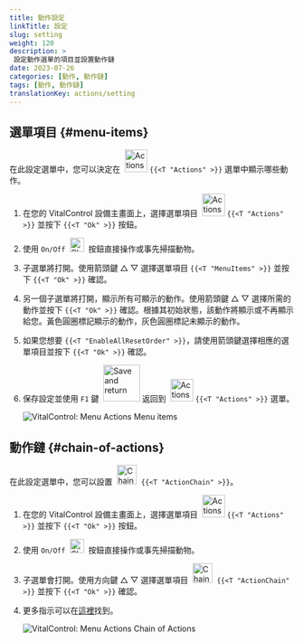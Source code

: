 ```yaml
---
title: 動作設定
linkTitle: 設定
slug: setting
weight: 120
description: >
 設定動作選單的項目並設置動作鏈
date: 2023-07-26
categories: [動作, 動作鏈]
tags: [動作, 動作鏈]
translationKey: actions/setting
---
```

## 選單項目 {#menu-items}

在此設定選單中，您可以決定在 &nbsp;<img src="/icons/actions.svg" width="40" align="bottom" alt="Actions" /> `{{<T "Actions" >}}` 選單中顯示哪些動作。

1. 在您的 VitalControl 設備主畫面上，選擇選單項目 &nbsp;<img src="/icons/actions.svg" width="40" align="bottom" alt="Actions" /> `{{<T "Actions" >}}` 並按下 `{{<T "Ok" >}}` 按鈕。

2. 使用 `On/Off` &nbsp;<img src="/icons/gear.svg" width="25" align="bottom" alt="Chain of actions" />&nbsp; 按鈕直接操作或事先掃描動物。

3. 子選單將打開。使用箭頭鍵 △ ▽ 選擇選單項目 `{{<T "MenuItems" >}}` 並按下 `{{<T "Ok" >}}` 確認。

4. 另一個子選單將打開，顯示所有可顯示的動作。使用箭頭鍵 △ ▽ 選擇所需的動作並按下 `{{<T "Ok" >}}` 確認。根據其初始狀態，該動作將顯示或不再顯示給您。黃色圓圈標記顯示的動作，灰色圓圈標記未顯示的動作。

5. 如果您想要 `{{<T "EnableAllResetOrder" >}}`，請使用箭頭鍵選擇相應的選單項目並按下 `{{<T "Ok" >}}` 確認。

6. 保存設定並使用 `F1` 鍵 &nbsp;<img src="/icons/footer/save_exit.svg" width="65" align="bottom" alt="Save and return" /> 返回到 &nbsp;<img src="/icons/actions.svg" width="40" align="bottom" alt="Actions" /> `{{<T "Actions" >}}` 選單。

    ![VitalControl: Menu Actions Menu items](../images/menu.png "Menu items")

## 動作鏈 {#chain-of-actions}

在此設定選單中，您可以設置 &nbsp;<img src="/icons/actions/action-chain.svg" width="35" align="bottom" alt="Chain of actions" />&nbsp; `{{<T "ActionChain" >}}`。

1. 在您的 VitalControl 設備主畫面上，選擇選單項目 &nbsp;<img src="/icons/actions.svg" width="40" align="bottom" alt="Actions" /> `{{<T "Actions" >}}` 並按下 `{{<T "Ok" >}}` 按鈕。

2. 使用 `On/Off` &nbsp;<img src="/icons/gear.svg" width="25" align="bottom" alt="Chain of actions" />&nbsp; 按鈕直接操作或事先掃描動物。

3. 子選單會打開。使用方向鍵 △ ▽ 選擇選單項目 &nbsp;<img src="/icons/actions/action-chain.svg" width="35" align="bottom" alt="Chain of actions" />&nbsp; `{{<T "ActionChain" >}}` 並按下 `{{<T "Ok" >}}` 確認。

4. 更多指示可以在[這裡](/en/docs/chain-of-actions/#set-chain-of-actions)找到。

    ![VitalControl: Menu Actions Chain of Actions](../images/chainofactions.png "Chain of Actions")
